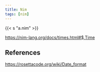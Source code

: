 ```yaml
---
title: Nim
tags: [nim]
---
```


{{< s "a.nim" >}}

<https://nim-lang.org/docs/times.html#$,Time>

## References

<https://rosettacode.org/wiki/Date_format>
